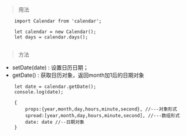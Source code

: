 >用法

```
	import Calendar from 'calendar';

	let calendar = new Calendar();
	let days = calendar.days(); 
	
```

>方法

* setDate(date) : 设置日历日期；
* getDate() : 获取日历对象，返回month加1后的日期对象

```	
	let date = calendar.getDate();
	console.log(date);

	{
		props:{year,month,day,hours,minute,second}, //---对象形式
		spread:[year,month,day,hours,minute,second], //---数组形式
		date: date //--日期对象
	}

```


